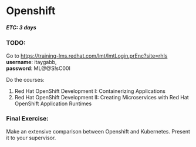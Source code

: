 # Openshift
##### ETC: 3 days

### TODO:
Go to https://training-lms.redhat.com/lmt/lmtLogin.prEnc?site=rhls  
**username**: itaygabb,  
**password**: ML@@S!sC00l

Do the courses:
1. Red Hat OpenShift Development I: Containerizing Applications
2. Red Hat OpenShift Development II: Creating Microservices with Red Hat OpenShift Application Runtimes

### Final Exercise:
Make an extensive comparison between Openshift and Kubernetes. Present it to your supervisor.